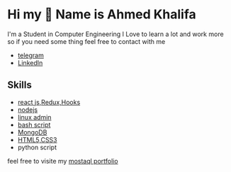 # Hi my 👋  Name is Ahmed Khalifa

I'm a Student in Computer Engineering I Love to learn a lot and work more so if you need some thing feel free to contact with me

- [telegram](https://t.me/Khalifa153)
- [LinkedIn](https://www.linkedin.com/in/ahmed-khalifa-3569301a1/)
<!-- - [discord](https://discord.gg/8FYgWUXjfP) -->

## Skills

- [react js,Redux,Hooks](https://coursera.org/share/1d7642a56ef86b4e820235ee44b50291)
- [nodejs](https://coursera.org/share/b923b7f38a5da69cc5a1f3492c6ec8de)
- [linux admin](https://drive.google.com/file/d/1O9zjLAxn47gLNvS6-GtrYmYIqZPJ3mL-/view?usp=sharing)
- [bash script](https://drive.google.com/file/d/1O9zjLAxn47gLNvS6-GtrYmYIqZPJ3mL-/view?usp=sharing)
- [MongoDB](https://coursera.org/share/b923b7f38a5da69cc5a1f3492c6ec8de)
- [HTML5,CSS3](https://coursera.org/share/1d7642a56ef86b4e820235ee44b50291)
- python script


feel free to visite my [mostaql portfolio ](https://eg.mostaql.com/u/A7med_khalefa/portfolio)
